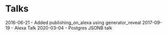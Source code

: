 Talks
=====

2016-06-21 - Added publishing_on_alexa using generator_reveal
2017-09-19 - Alexa Talk
2020-03-04 - Postgres JSONB talk
